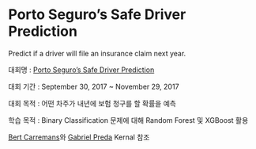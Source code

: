 # Porto Seguro’s Safe Driver Prediction
Predict if a driver will file an insurance claim next year.

대회명 : [Porto Seguro’s Safe Driver Prediction](https://www.kaggle.com/c/porto-seguro-safe-driver-prediction/overview)

대회 기간 : September 30, 2017 ~ November 29, 2017 

대회 목적 : 어떤 차주가 내년에 보험 청구를 할 확률을 예측

학습 목적 : Binary Classification 문제에 대해 Random Forest 및 XGBoost 활용 

[Bert Carremans](https://www.kaggle.com/bertcarremans/data-preparation-exploration)와 [Gabriel Preda](https://www.kaggle.com/gpreda/porto-seguro-exploratory-analysis-and-prediction) Kernal 참조
